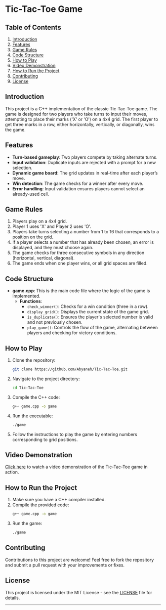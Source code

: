 

# Tic-Tac-Toe Game

## Table of Contents
1. [Introduction](#introduction)
2. [Features](#features)
3. [Game Rules](#game-rules)
4. [Code Structure](#code-structure)
5. [How to Play](#how-to-play)
6. [Video Demonstration](#video-demonstration)
7. [How to Run the Project](#how-to-run-the-project)
8. [Contributing](#contributing)
9. [License](#license)

## Introduction
This project is a C++ implementation of the classic Tic-Tac-Toe game. The game is designed for two players who take turns to input their moves, attempting to place their marks ('X' or 'O') on a 4x4 grid. The first player to get three marks in a row, either horizontally, vertically, or diagonally, wins the game.

## Features
- **Turn-based gameplay**: Two players compete by taking alternate turns.
- **Input validation**: Duplicate inputs are rejected with a prompt for a new selection.
- **Dynamic game board**: The grid updates in real-time after each player’s move.
- **Win detection**: The game checks for a winner after every move.
- **Error handling**: Input validation ensures players cannot select an already-used cell.

## Game Rules
1. Players play on a 4x4 grid.
2. Player 1 uses 'X' and Player 2 uses 'O'.
3. Players take turns selecting a number from 1 to 16 that corresponds to a position on the grid.
4. If a player selects a number that has already been chosen, an error is displayed, and they must choose again.
5. The game checks for three consecutive symbols in any direction (horizontal, vertical, diagonal).
6. The game ends when one player wins, or all grid spaces are filled.

## Code Structure
- **game.cpp**: This is the main code file where the logic of the game is implemented.
  - **Functions**:
    - `check_winner()`: Checks for a win condition (three in a row).
    - `display_grid()`: Displays the current state of the game grid.
    - `is_duplicate()`: Ensures the player's selected number is valid and not previously chosen.
    - `play_game()`: Controls the flow of the game, alternating between players and checking for victory conditions.

## How to Play
1. Clone the repository:
   ```bash
   git clone https://github.com/Abyaneh/Tic-Tac-Toe.git
   ```
2. Navigate to the project directory:
   ```bash
   cd Tic-Tac-Toe
   ```
3. Compile the C++ code:
   ```bash
   g++ game.cpp -o game
   ```
4. Run the executable:
   ```bash
   ./game
   ```
5. Follow the instructions to play the game by entering numbers corresponding to grid positions.

## Video Demonstration
[Click here](#) to watch a video demonstration of the Tic-Tac-Toe game in action.

## How to Run the Project
1. Make sure you have a C++ compiler installed.
2. Compile the provided code:
   ```bash
   g++ game.cpp -o game
   ```
3. Run the game:
   ```bash
   ./game
   ```

## Contributing
Contributions to this project are welcome! Feel free to fork the repository and submit a pull request with your improvements or fixes.

## License
This project is licensed under the MIT License - see the [LICENSE](https://github.com/Abyaneh/rotten_and_fresh/blob/main/LICENSE) file for details.

---

